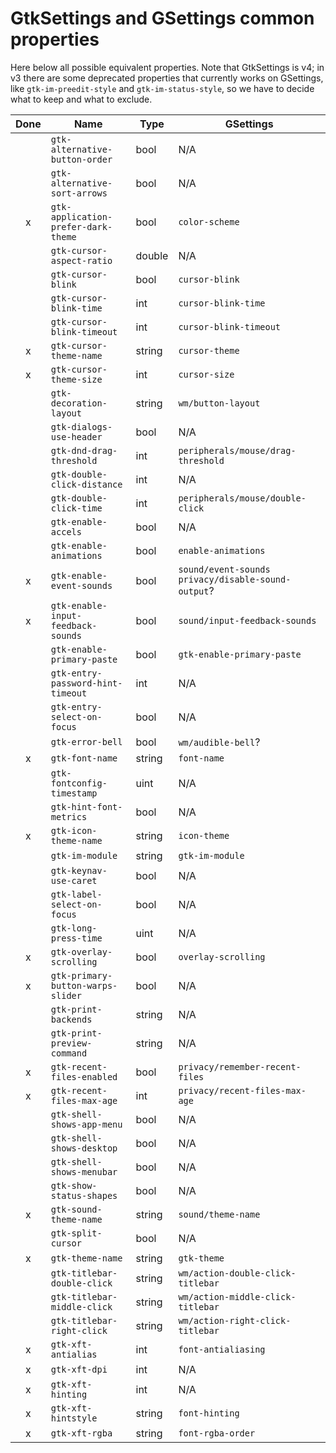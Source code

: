 # GtkSettings and GSettings common properties

Here below all possible equivalent properties.
Note that GtkSettings is v4; in v3 there are some deprecated properties that currently works on GSettings,
like `gtk-im-preedit-style` and `gtk-im-status-style`, so we have to decide what to keep and what to exclude.

| Done  | Name                                | Type   | GSettings
| :---: | ---                                 | ---    | ---
|       | `gtk-alternative-button-order`      | bool   | N/A
|       | `gtk-alternative-sort-arrows`       | bool   | N/A
|   x   | `gtk-application-prefer-dark-theme` | bool   | `color-scheme`
|       | `gtk-cursor-aspect-ratio`           | double | N/A
|       | `gtk-cursor-blink`                  | bool   | `cursor-blink`
|       | `gtk-cursor-blink-time`             | int    | `cursor-blink-time`
|       | `gtk-cursor-blink-timeout`          | int    | `cursor-blink-timeout`
|   x   | `gtk-cursor-theme-name`             | string | `cursor-theme`
|   x   | `gtk-cursor-theme-size`             | int    | `cursor-size`
|       | `gtk-decoration-layout`             | string | `wm/button-layout`
|       | `gtk-dialogs-use-header`            | bool   | N/A
|       | `gtk-dnd-drag-threshold`            | int    | `peripherals/mouse/drag-threshold`
|       | `gtk-double-click-distance`         | int    | N/A
|       | `gtk-double-click-time`             | int    | `peripherals/mouse/double-click`
|       | `gtk-enable-accels`                 | bool   | N/A
|       | `gtk-enable-animations`             | bool   | `enable-animations`
|   x   | `gtk-enable-event-sounds`           | bool   | `sound/event-sounds` `privacy/disable-sound-output`?
|   x   | `gtk-enable-input-feedback-sounds`  | bool   | `sound/input-feedback-sounds`
|       | `gtk-enable-primary-paste`          | bool   | `gtk-enable-primary-paste`
|       | `gtk-entry-password-hint-timeout`   | int    | N/A
|       | `gtk-entry-select-on-focus`         | bool   | N/A
|       | `gtk-error-bell`                    | bool   | `wm/audible-bell`?
|   x   | `gtk-font-name`                     | string | `font-name`
|       | `gtk-fontconfig-timestamp`          | uint   | N/A
|       | `gtk-hint-font-metrics`             | bool   | N/A
|   x   | `gtk-icon-theme-name`               | string | `icon-theme`
|       | `gtk-im-module`                     | string | `gtk-im-module`
|       | `gtk-keynav-use-caret`              | bool   | N/A
|       | `gtk-label-select-on-focus`         | bool   | N/A
|       | `gtk-long-press-time`               | uint   | N/A
|   x   | `gtk-overlay-scrolling`             | bool   | `overlay-scrolling`
|   x   | `gtk-primary-button-warps-slider`   | bool   | N/A
|       | `gtk-print-backends`                | string | N/A
|       | `gtk-print-preview-command`         | string | N/A
|   x   | `gtk-recent-files-enabled`          | bool   | `privacy/remember-recent-files`
|   x   | `gtk-recent-files-max-age`          | int    | `privacy/recent-files-max-age`
|       | `gtk-shell-shows-app-menu`          | bool   | N/A
|       | `gtk-shell-shows-desktop`           | bool   | N/A
|       | `gtk-shell-shows-menubar`           | bool   | N/A
|       | `gtk-show-status-shapes`            | bool   | N/A
|   x   | `gtk-sound-theme-name`              | string | `sound/theme-name`
|       | `gtk-split-cursor`                  | bool   | N/A
|   x   | `gtk-theme-name`                    | string | `gtk-theme`
|       | `gtk-titlebar-double-click`         | string | `wm/action-double-click-titlebar`
|       | `gtk-titlebar-middle-click`         | string | `wm/action-middle-click-titlebar`
|       | `gtk-titlebar-right-click`          | string | `wm/action-right-click-titlebar`
|   x   | `gtk-xft-antialias`                 | int    | `font-antialiasing`
|   x   | `gtk-xft-dpi`                       | int    | N/A
|   x   | `gtk-xft-hinting`                   | int    | N/A
|   x   | `gtk-xft-hintstyle`                 | string | `font-hinting`
|   x   | `gtk-xft-rgba`                      | string | `font-rgba-order`
